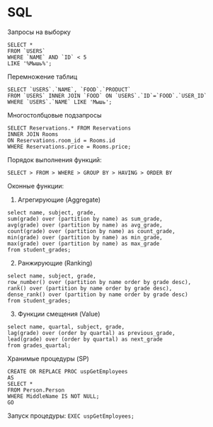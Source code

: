 # SQL

Запросы на выборку

```
SELECT * 
FROM `USERS` 
WHERE `NAME` AND `ID` < 5 
LIKE '%Мышь%';
```

Перемножение таблиц

```angular2html
SELECT `USERS`.`NAME`, `FOOD`.`PRODUCT` 
FROM `USERS` INNER JOIN `FOOD` ON `USERS`.`ID`=`FOOD`.`USER_ID`
WHERE `USERS`.`NAME` LIKE 'Мышь';
```

Многостолбцовые подзапросы

```angular2html
SELECT Reservations.* FROM Reservations
INNER JOIN Rooms
ON Reservations.room_id = Rooms.id
WHERE Reservations.price = Rooms.price;
```

Порядок выполнения функций: 
```angular2html
SELECT > FROM > WHERE > GROUP BY > HAVING > ORDER BY
```

Оконные функции:

1. Агрегирующие (Aggregate)
```
select name, subject, grade,
sum(grade) over (partition by name) as sum_grade,
avg(grade) over (partition by name) as avg_grade,
count(grade) over (partition by name) as count_grade,
min(grade) over (partition by name) as min_grade,
max(grade) over (partition by name) as max_grade
from student_grades;
```
2. Ранжирующие (Ranking)
```angular2html
select name, subject, grade,
row_number() over (partition by name order by grade desc),
rank() over (partition by name order by grade desc),
dense_rank() over (partition by name order by grade desc)
from student_grades;
```
3. Функции смещения (Value)
```angular2html
select name, quartal, subject, grade, 
lag(grade) over (order by quartal) as previous_grade,
lead(grade) over (order by quartal) as next_grade
from grades_quartal;
```
Хранимые процедуры (SP)
```angular2html
CREATE OR REPLACE PROC uspGetEmployees
AS
SELECT *
FROM Person.Person
WHERE MiddleName IS NOT NULL;
GO
```
Запуск процедуры:
```EXEC uspGetEmployees;```